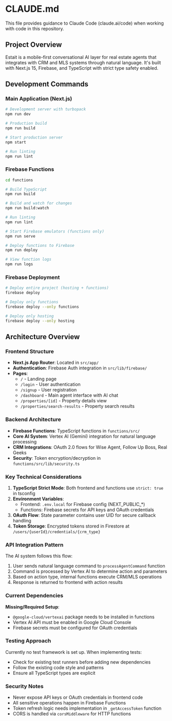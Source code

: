 # CLAUDE.md

This file provides guidance to Claude Code (claude.ai/code) when working with code in this repository.

## Project Overview

Estait is a mobile-first conversational AI layer for real estate agents that integrates with CRM and MLS systems through natural language. It's built with Next.js 15, Firebase, and TypeScript with strict type safety enabled.

## Development Commands

### Main Application (Next.js)
```bash
# Development server with turbopack
npm run dev

# Production build
npm run build

# Start production server
npm start

# Run linting
npm run lint
```

### Firebase Functions
```bash
cd functions

# Build TypeScript
npm run build

# Build and watch for changes
npm run build:watch

# Run linting
npm run lint

# Start Firebase emulators (functions only)
npm run serve

# Deploy functions to Firebase
npm run deploy

# View function logs
npm run logs
```

### Firebase Deployment
```bash
# Deploy entire project (hosting + functions)
firebase deploy

# Deploy only functions
firebase deploy --only functions

# Deploy only hosting
firebase deploy --only hosting
```

## Architecture Overview

### Frontend Structure
- **Next.js App Router**: Located in `src/app/`
- **Authentication**: Firebase Auth integration in `src/lib/firebase/`
- **Pages**:
  - `/` - Landing page
  - `/login` - User authentication
  - `/signup` - User registration
  - `/dashboard` - Main agent interface with AI chat
  - `/properties/[id]` - Property details view
  - `/properties/search-results` - Property search results

### Backend Architecture
- **Firebase Functions**: TypeScript functions in `functions/src/`
- **Core AI System**: Vertex AI (Gemini) integration for natural language processing
- **CRM Integrations**: OAuth 2.0 flows for Wise Agent, Follow Up Boss, Real Geeks
- **Security**: Token encryption/decryption in `functions/src/lib/security.ts`

### Key Technical Considerations

1. **TypeScript Strict Mode**: Both frontend and functions use `strict: true` in tsconfig
2. **Environment Variables**:
   - Frontend: `.env.local` for Firebase config (NEXT_PUBLIC_*)
   - Functions: Firebase secrets for API keys and OAuth credentials
3. **OAuth Flow**: State parameter contains user UID for secure callback handling
4. **Token Storage**: Encrypted tokens stored in Firestore at `/users/{userId}/credentials/{crm_type}`

### API Integration Pattern

The AI system follows this flow:
1. User sends natural language command to `processAgentCommand` function
2. Command is processed by Vertex AI to determine action and parameters
3. Based on action type, internal functions execute CRM/MLS operations
4. Response is returned to frontend with action results

### Current Dependencies

**Missing/Required Setup**:
- `@google-cloud/vertexai` package needs to be installed in functions
- Vertex AI API must be enabled in Google Cloud Console
- Firebase secrets must be configured for OAuth credentials

### Testing Approach

Currently no test framework is set up. When implementing tests:
- Check for existing test runners before adding new dependencies
- Follow the existing code style and patterns
- Ensure all TypeScript types are explicit

### Security Notes

- Never expose API keys or OAuth credentials in frontend code
- All sensitive operations happen in Firebase Functions
- Token refresh logic needs implementation in `_getAccessToken` function
- CORS is handled via `corsMiddleware` for HTTP functions